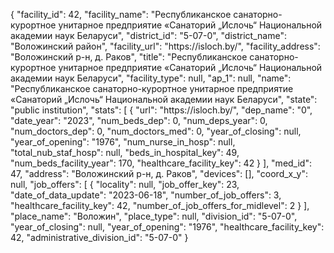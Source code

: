 {
    "facility_id": 42,
    "facility_name": "Республиканское санаторно-курортное унитарное предприятие «Санаторий „Ислочь“ Национальной академии наук Беларуси",
    "district_id": "5-07-0",
    "district_name": "Воложинский район",
    "facility_url": "https:\/\/isloch.by\/",
    "facility_address": "Воложинский р-н, д. Раков",
    "title": "Республиканское санаторно-курортное унитарное предприятие «Санаторий „Ислочь“ Национальной академии наук Беларуси",
    "facility_type": null,
    "ap_1": null,
    "name": "Республиканское санаторно-курортное унитарное предприятие «Санаторий „Ислочь“ Национальной академии наук Беларуси",
    "state": "public institution",
    "stats": [
        {
            "url": "https:\/\/isloch.by\/",
            "dep_name": "0",
            "date_year": "2023",
            "num_beds_dep": 0,
            "num_deps_year": 0,
            "num_doctors_dep": 0,
            "num_doctors_med": 0,
            "year_of_closing": null,
            "year_of_opening": "1976",
            "num_nurse_in_hosp": null,
            "total_nub_staf_hosp": null,
            "beds_in_hospital_key": 49,
            "num_beds_facility_year": 170,
            "healthcare_facility_key": 42
        }
    ],
    "med_id": 47,
    "address": "Воложинский р-н, д. Раков",
    "devices": [],
    "coord_x_y": null,
    "job_offers": [
        {
            "locality": null,
            "job_offer_key": 23,
            "date_of_data_update": "2023-06-18",
            "number_of_job_offers": 3,
            "healthcare_facility_key": 42,
            "number_of_job_offers_for_midlevel": 2
        }
    ],
    "place_name": "Воложин",
    "place_type": null,
    "division_id": "5-07-0",
    "year_of_closing": null,
    "year_of_opening": "1976",
    "healthcare_facility_key": 42,
    "administrative_division_id": "5-07-0"
}